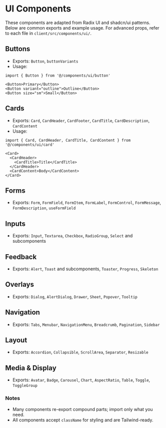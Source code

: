 # UI Components

These components are adapted from Radix UI and shadcn/ui patterns. Below are common exports and example usage. For advanced props, refer to each file in `client/src/components/ui/`.

## Buttons
- Exports: `Button`, `buttonVariants`
- Usage:
```tsx
import { Button } from '@/components/ui/button'

<Button>Primary</Button>
<Button variant="outline">Outline</Button>
<Button size="sm">Small</Button>
```

## Cards
- Exports: `Card`, `CardHeader`, `CardFooter`, `CardTitle`, `CardDescription`, `CardContent`
- Usage:
```tsx
import { Card, CardHeader, CardTitle, CardContent } from '@/components/ui/card'

<Card>
  <CardHeader>
    <CardTitle>Title</CardTitle>
  </CardHeader>
  <CardContent>Body</CardContent>
</Card>
```

## Forms
- Exports: `Form`, `FormField`, `FormItem`, `FormLabel`, `FormControl`, `FormMessage`, `FormDescription`, `useFormField`

## Inputs
- Exports: `Input`, `Textarea`, `Checkbox`, `RadioGroup`, `Select` and subcomponents

## Feedback
- Exports: `Alert`, `Toast` and subcomponents, `Toaster`, `Progress`, `Skeleton`

## Overlays
- Exports: `Dialog`, `AlertDialog`, `Drawer`, `Sheet`, `Popover`, `Tooltip`

## Navigation
- Exports: `Tabs`, `Menubar`, `NavigationMenu`, `Breadcrumb`, `Pagination`, `Sidebar`

## Layout
- Exports: `Accordion`, `Collapsible`, `ScrollArea`, `Separator`, `Resizable`

## Media & Display
- Exports: `Avatar`, `Badge`, `Carousel`, `Chart`, `AspectRatio`, `Table`, `Toggle`, `ToggleGroup`

### Notes
- Many components re-export compound parts; import only what you need.
- All components accept `className` for styling and are Tailwind-ready.
